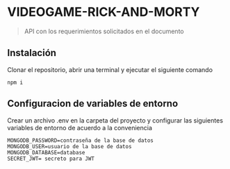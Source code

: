 # VIDEOGAME-RICK-AND-MORTY

> API con los requerimientos solicitados en el documento


## Instalación
Clonar el repositorio, abrir una terminal y ejecutar el siguiente comando

    npm i


## Configuracion de variables de entorno
Crear un archivo .env en la carpeta del proyecto y configurar las siguientes variables de entorno de acuerdo a la conveniencia

    MONGODB_PASSWORD=contraseña de la base de datos
    MONGODB_USER=usuario de la base de datos
    MONGODB_DATABASE=database
    SECRET_JWT= secreto para JWT


